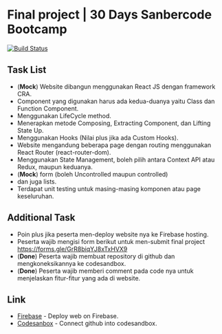 # Final project | 30 Days Sanbercode Bootcamp

[![Build Status](https://travis-ci.org/joemccann/dillinger.svg?branch=master)](https://github.com/SamX23/sanbercode-final-project)

## Task List

- (**Mock**) Website dibangun menggunakan React JS dengan framework CRA.
- Component yang digunakan harus ada kedua-duanya yaitu Class dan Function Component.
- Menggunakan LifeCycle method.
- Menerapkan metode Composing, Extracting Component, dan Lifting State Up.
- Menggunakan Hooks (Nilai plus jika ada Custom Hooks).
- Website mengandung beberapa page dengan routing menggunakan React Router (react-router-dom).
- Menggunakan State Management, boleh pilih antara Context API atau Redux, maupun keduanya.
- (**Mock**) form (boleh Uncontrolled maupun controlled) 
- dan juga lists.
- Terdapat unit testing untuk masing-masing komponen atau page keseluruhan.

## Additional Task

- Poin plus jika peserta men-deploy website nya ke Firebase hosting.
- Peserta wajib mengisi form berikut untuk men-submit final project https://forms.gle/GrR8biqYJ8xTxHVX9
- (**Done**) Peserta wajib membuat repository di github dan mengkoneksikannya ke codesandbox.
- (**Done**) Peserta wajib memberi comment pada code nya untuk menjelaskan fitur-fitur yang ada di website.

## Link

- [Firebase] - Deploy web on Firebase.
- [Codesanbox] - Connect github into codesandbox.

[Codesanbox]: <https://codesandbox.io/s/final-project-v9oyj>
[Firebase]: <https://console.firebase.google.com>